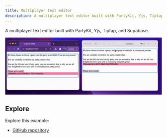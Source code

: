 ```yaml
---
title: Multiplayer text editor
description: A multiplayer text editor built with PartyKit, Yjs, Tiptap, and Supabase
---
```


A multiplayer text editor built with PartyKit, Yjs, Tiptap, and Supabase.

![text editor](../../../../assets/text-editor.gif)

## Explore

Explore this example:

- [GitHub repository](https://github.com/partykit/partykit-text-editor-example)
